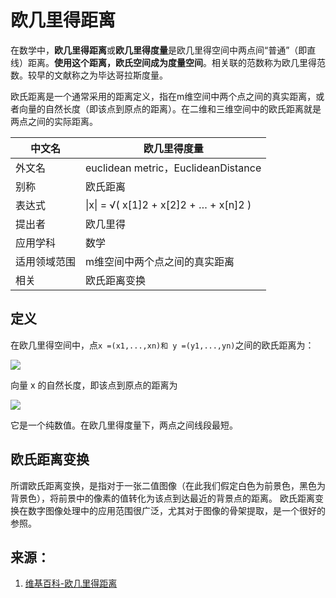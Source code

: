 # 欧几里得距离

在数学中，**欧几里得距离**或**欧几里得度量**是欧几里得空间中两点间“普通”（即直线）距离。**使用这个距离，欧氏空间成为度量空间**。相关联的范数称为欧几里得范数。较早的文献称之为毕达哥拉斯度量。

欧氏距离是一个通常采用的距离定义，指在m维空间中两个点之间的真实距离，或者向量的自然长度（即该点到原点的距离）。在二维和三维空间中的欧氏距离就是两点之间的实际距离。


|中文名|欧几里得度量|
|--|--|
|外文名| euclidean metric，EuclideanDistance|
|别称|欧氏距离|
|表达式| \|x\| = √( x[1]2 + x[2]2 + … + x[n]2 ) |
|提出者|欧几里得|
|应用学科|数学|
|适用领域范围|m维空间中两个点之间的真实距离|
|相关|欧氏距离变换|

## 定义

在欧几里得空间中，点`x =(x1,...,xn)和 y =(y1,...,yn)`之间的欧氏距离为：

![](https://wikimedia.org/api/rest_v1/media/math/render/svg/bfa1815838113388d78c9402bba7308d734a4af2)

向量 x 的自然长度，即该点到原点的距离为

![](https://wikimedia.org/api/rest_v1/media/math/render/svg/56a66e2fe1f9b5e41cd5cb7d7e0fd549705f9d99)

它是一个纯数值。在欧几里得度量下，两点之间线段最短。

## 欧氏距离变换

所谓欧氏距离变换，是指对于一张二值图像（在此我们假定白色为前景色，黑色为背景色），将前景中的像素的值转化为该点到达最近的背景点的距离。
欧氏距离变换在数字图像处理中的应用范围很广泛，尤其对于图像的骨架提取，是一个很好的参照。

## 来源：

1. [维基百科-欧几里得距离](https://zh.wikipedia.org/wiki/%E6%AC%A7%E5%87%A0%E9%87%8C%E5%BE%97%E8%B7%9D%E7%A6%BB)
